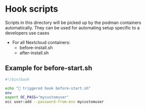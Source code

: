 # Hook scripts

Scripts in this directory will be picked up by the podman containers
automatically. They can be used for automating setup specific to a developers
use cases

- For all Nextcloud containers:
    - before-install.sh
    - after-install.sh


## Example for before-start.sh
```bash
#!/bin/bash

echo "🤖 triggered hook before-start.sh"
env
export OC_PASS="mycustomuser"
occ user:add --password-from-env mycustomuser
```
